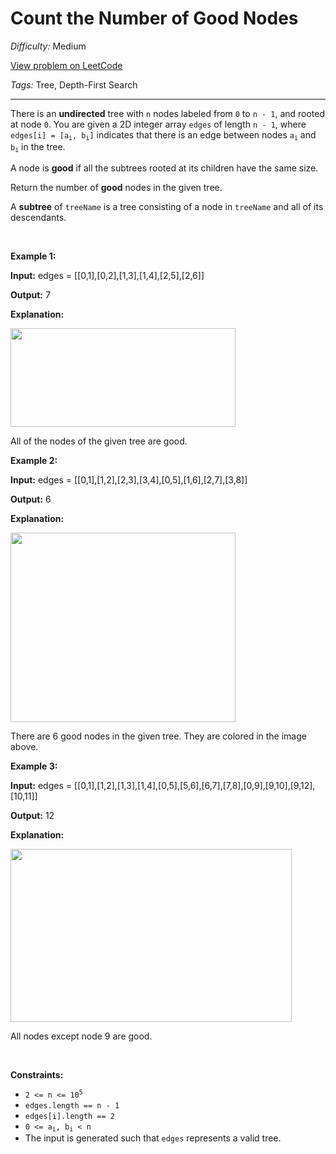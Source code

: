 # Count the Number of Good Nodes

*Difficulty:* Medium

[View problem on LeetCode](https://leetcode.com/problems/count-the-number-of-good-nodes/)

*Tags:* Tree, Depth-First Search

---

<p>There is an <strong>undirected</strong> tree with <code>n</code> nodes labeled from <code>0</code> to <code>n - 1</code>, and rooted at node <code>0</code>. You are given a 2D integer array <code>edges</code> of length <code>n - 1</code>, where <code>edges[i] = [a<sub>i</sub>, b<sub>i</sub>]</code> indicates that there is an edge between nodes <code>a<sub>i</sub></code> and <code>b<sub>i</sub></code> in the tree.</p>

<p>A node is <strong>good</strong> if all the <span data-keyword="subtree">subtrees</span> rooted at its children have the same size.</p>

<p>Return the number of <strong>good</strong> nodes in the given tree.</p>

<p>A <strong>subtree</strong> of <code>treeName</code> is a tree consisting of a node in <code>treeName</code> and all of its descendants.</p>

<p>&nbsp;</p>
<p><strong class="example">Example 1:</strong></p>

<div class="example-block">
<p><strong>Input:</strong> <span class="example-io">edges = [[0,1],[0,2],[1,3],[1,4],[2,5],[2,6]]</span></p>

<p><strong>Output:</strong> <span class="example-io">7</span></p>

<p><strong>Explanation:</strong></p>
<img alt="" src="https://assets.leetcode.com/uploads/2024/05/26/tree1.png" style="width: 360px; height: 158px;" />
<p>All of the nodes of the given tree are good.</p>
</div>

<p><strong class="example">Example 2:</strong></p>

<div class="example-block">
<p><strong>Input:</strong> <span class="example-io">edges = [[0,1],[1,2],[2,3],[3,4],[0,5],[1,6],[2,7],[3,8]]</span></p>

<p><strong>Output:</strong> <span class="example-io">6</span></p>

<p><strong>Explanation:</strong></p>
<img alt="" src="https://assets.leetcode.com/uploads/2024/06/03/screenshot-2024-06-03-193552.png" style="width: 360px; height: 303px;" />
<p>There are 6 good nodes in the given tree. They are colored in the image above.</p>

<p><strong class="example">Example 3:</strong></p>

<div class="example-block">
<p><strong>Input:</strong> <span class="example-io">edges = [[0,1],[1,2],[1,3],[1,4],[0,5],[5,6],[6,7],[7,8],[0,9],[9,10],[9,12],[10,11]]</span></p>

<p><strong>Output:</strong> <span class="example-io">12</span></p>

<p><strong>Explanation:</strong></p>
<img alt="" src="https://assets.leetcode.com/uploads/2024/08/08/rob.jpg" style="width: 450px; height: 277px;" />
<p>All nodes except node 9 are good.</p>
</div>
</div>

<p>&nbsp;</p>
<p><strong>Constraints:</strong></p>

<ul>
	<li><code>2 &lt;= n &lt;= 10<sup>5</sup></code></li>
	<li><code>edges.length == n - 1</code></li>
	<li><code>edges[i].length == 2</code></li>
	<li><code>0 &lt;= a<sub>i</sub>, b<sub>i</sub> &lt; n</code></li>
	<li>The input is generated such that <code>edges</code> represents a valid tree.</li>
</ul>
